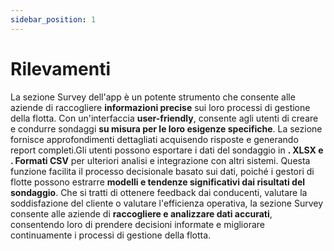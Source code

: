 ```yaml
---
sidebar_position: 1
---
```


# Rilevamenti

La sezione Survey dell'app è un potente strumento che consente alle aziende di raccogliere **informazioni precise** sui loro processi di gestione della flotta. Con un'interfaccia **user-friendly**, consente agli utenti di creare e condurre sondaggi **su misura per le loro esigenze specifiche**. La sezione fornisce approfondimenti dettagliati acquisendo risposte e generando report completi.Gli utenti possono esportare i dati del sondaggio in **. XLSX e . Formati CSV** per ulteriori analisi e integrazione con altri sistemi. Questa funzione facilita il processo decisionale basato sui dati, poiché i gestori di flotte possono estrarre **modelli e tendenze significativi dai risultati del sondaggio**. Che si tratti di ottenere feedback dai conducenti, valutare la soddisfazione del cliente o valutare l'efficienza operativa, la sezione Survey consente alle aziende di **raccogliere e analizzare dati accurati**, consentendo loro di prendere decisioni informate e migliorare continuamente i processi di gestione della flotta.
